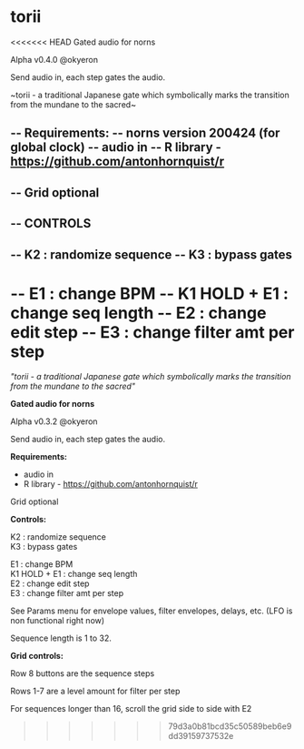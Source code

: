 # torii
<<<<<<< HEAD
Gated audio for norns

Alpha v0.4.0 @okyeron

Send audio in, each step gates the audio.

~torii - a traditional Japanese gate which symbolically marks the transition from the mundane to the sacred~


-- Requirements:
--   norns version 200424 (for global clock)
--   audio in
--   R library - https://github.com/antonhornquist/r
--
-- Grid optional
--
-- CONTROLS
--
-- K2 : randomize sequence
-- K3 : bypass gates
--
-- E1 : change BPM
-- K1 HOLD + E1 : change seq length
-- E2 : change edit step
-- E3 : change filter amt per step
=======
*"torii - a traditional Japanese gate which symbolically marks the transition from the mundane to the sacred"*

__Gated audio for norns__

Alpha v0.3.2 @okyeron

Send audio in, each step gates the audio.


__Requirements:__
  * audio in
  * R library - https://github.com/antonhornquist/r

Grid optional  


__Controls:__  

K2 : randomize sequence  
K3 : bypass gates  

E1 : change BPM  
K1 HOLD + E1 : change seq length  
E2 : change edit step  
E3 : change filter amt per step  

See Params menu for envelope values, filter envelopes, delays, etc. (LFO is non functional right now)  

Sequence length is 1 to 32.  

__Grid controls:__

Row 8 buttons are the sequence steps

Rows 1-7 are a level amount for filter per step

For sequences longer than 16, scroll the grid side to side with E2
>>>>>>> 79d3a0b81bcd35c50589beb6e9dd39159737532e
